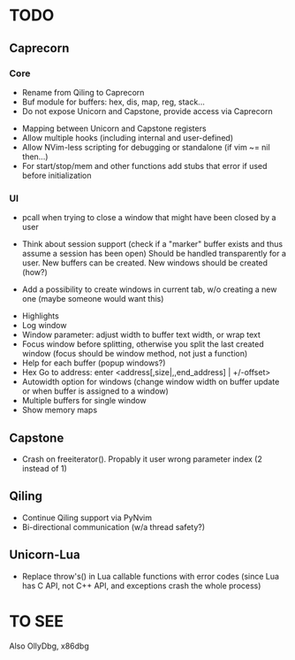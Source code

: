 # TODO

## Caprecorn

### Core

+ Rename from Qiling to Caprecorn
+ Buf module for buffers: hex, dis, map, reg, stack...
+ Do not expose Unicorn and Capstone, provide access via Caprecorn
- Mapping between Unicorn and Capstone registers
- Allow multiple hooks (including internal and user-defined)
- Allow NVim-less scripting for debugging or standalone (if vim ~= nil then...)
- For start/stop/mem and other functions add stubs that error if used before initialization

### UI

+ pcall when trying to close a window that might have been closed by a user
- Think about session support (check if a "marker" buffer exists and thus assume a session has been open)
  Should be handled transparently for a user. New buffers can be created. New windows should be created (how?)
* Add a possibility to create windows in current tab, w/o creating a new one (maybe someone would want this)
- Highlights
- Log window
- Window parameter: adjust width to buffer text width, or wrap text
- Focus window before splitting, otherwise you split the last created window (focus should be window method, not just a function)
- Help for each buffer (popup windows?)
- Hex Go to address: enter <address[,size|,,end_address] | +/-offset>  
- Autowidth option for windows (change window width on buffer update or when buffer is assigned to a window)
- Multiple buffers for single window
- Show memory maps

## Capstone

- Crash on freeiterator(). Propably it user wrong parameter index (2 instead of 1)

## Qiling

- Continue Qiling support via PyNvim
- Bi-directional communication (w/a thread safety?)

## Unicorn-Lua

* Replace throw's() in Lua callable functions with error codes 
  (since Lua has C API, not C++ API, and exceptions crash the whole process)

# TO SEE

Also OllyDbg, x86dbg 
